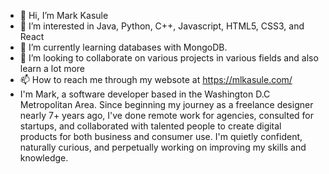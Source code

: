 - 👋 Hi, I’m Mark Kasule
- 👀 I’m interested in Java, Python, C++, Javascript, HTML5, CSS3, and React
- 🌱 I’m currently learning databases with MongoDB.
- 💞️ I’m looking to collaborate on various projects in various fields and also learn a lot more
- 📫 How to reach me through my websote at https://mlkasule.com/
- I'm Mark, a software developer based in the Washington D.C Metropolitan Area.
Since beginning my journey as a freelance designer nearly 7+ years ago, I've done remote work for agencies, consulted for startups,
and collaborated with talented people to create digital products for both business and consumer use. I'm quietly confident, naturally curious,
and perpetually working on improving my skills and knowledge.

<!---
mlkasule/mlkasule is a ✨ special ✨ repository because its `README.md` (this file) appears on your GitHub profile.
You can click the Preview link to take a look at your changes.
--->
